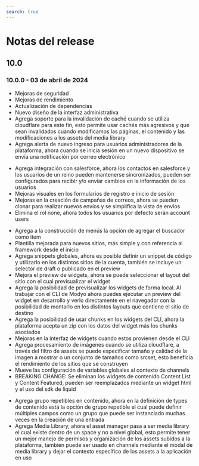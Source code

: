 ```yaml
---
search: true
---
```


# Notas del release

## 10.0
### 10.0.0 - 03 de abril de 2024
<Badge text="Core" type="core" vertical="middle"/>

* Mejoras de seguridad
* Mejoras de rendimiento
* Actualización de dependencias
* Nuevo diseño de la interfaz administrativa
* Agrega soporte para la invalidación de caché cuando se utiliza cloudflare para este fin, esto permite usar cachés más agresivos y que sean invalidados cuando modificamos las páginas, el contenido y las modificaciones a los assets del media library
* Agrega alerta de nuevo ingreso para usuarios administradores de la plataforma, ahora cuando se inicia sesión en un nuevo dispositivo se envía una notificación por correo electrónico

<Badge text="Customers" type="customers" vertical="middle"/>

* Agrega integración con salesforce, ahora los contactos en salesforce y los usuarios de un reino pueden mantenerse sincronizados, pueden ser configurados para recibir y/o enviar cambios en la información de los usuarios
* Mejoras visuales en los formularios de registro e inicio de sesión
* Mejoras en la creación de campañas de correos, ahora se pueden clonar para realizar nuevos envíos y se simplifica la vista de envíos
* Elimina el rol none, ahora todos los usuarios por defecto serán account users

<Badge text="Channels" type="channels" vertical="middle"/>

* Agrega a la construcción de menús la opción de agregar el buscador como item
* Plantilla mejorada para nuevos sitios, más simple y con referencia al framework desde el inicio
* Agrega snippets globales, ahora es posible definir un snippet de código y utilizarlo en los distintos sitios de la cuenta, también se incluye un selector de draft o publicado en el preview
* Mejora el preview de widgets, ahora se puede seleccionar el layout del sitio con el cual previsualizar el widget
* Agrega la posibilidad de previsualizar los widgets de forma local. Al trabajar con el CLI de Modyo ahora puedes ejecutar un preview del widget en desarrollo y verlo directamente en el navegador con la posibilidad de montarlo en los distintos layouts que contiene el sitio de destino
* Agrega la posibilidad de usar chunks en los widgets del CLI, ahora la plataforma acepta un zip con los datos del widget más los chunks asociados
* Mejoras en la interfaz de widgets cuando estos provienen desde el CLI
* Agrega procesamiento de imágenes cuando se utiliza cloudflare, a través del filtro de assets se puede especificar tamaño y calidad de la imagen a mostrar o un conjunto de tamaños como srcset, esto beneficia el rendimiento de los sitios que se construyen
* Mueve las configuración de variables globales al contexto de channels
* BREAKING CHANGE: Se eliminan los widgets de contenido Content List y Content Featured, pueden ser reemplazados mediante un widget html y el uso del sdk de liquid

<Badge text="Content" type="content" vertical="middle"/>

* Agrega grupo repetibles en contenido, ahora en la definición de types de contenido está la opción de grupo repetible el cual puede definir múltiples campos como un grupo que puede ser instanciado muchas veces en la creación de una entrada
* Agrega Media Library, ahora el asset manager pasa a ser media library el cual existe dentro de un space y no a nivel global, esto permite tener un mejor manejo de permisos y organización de los assets subidos a la plataforma, también puede ser usado en channels mediante el modal de media library y dejar el contexto específico de los assets a la aplicación en uso



